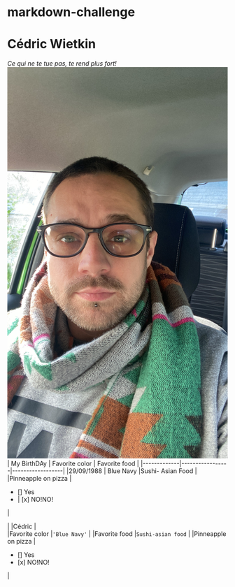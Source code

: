 # markdown-challenge
# Cédric Wietkin
*Ce qui ne te tue pas, te rend plus fort!*
<img src="tof.JPG">
| My BirthDAy | Favorite color  | Favorite food    |
|-------------|-----------------|------------------|
|29/09/1988   | Blue Navy       |Sushi- Asian Food |
|Pinneapple on pizza | <ul><li>[] Yes</li><li> | [x] NO!NO!</li></ul> |

|                    |Cédric                                        |                        
|Favorite color      |`'Blue Navy'`                                 |
|Favorite food       |`Sushi-asian food`                            |
|Pinneapple on pizza |<ul><li>[] Yes</li><li>[x] NO!NO!</li></ul>   |